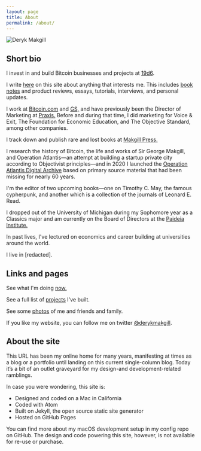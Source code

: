 ```yaml
---
layout: page
title: About
permalink: /about/
---
```


![Deryk Makgill](https://derykmakgill.com/josh/assets/deryk-finland.jpg)

## Short bio

I invest in and build Bitcoin businesses and projects at [19d6](https://19d6.ch).

I write [here](/archive) on this site about anything that interests me. This includes [book notes](/notes) and product reviews, essays, tutorials, interviews, and personal updates.

I work at [Bitcoin.com](https://bitcoin.com) and [GS,](/glockstore) and have previously been the Director of Marketing at [Praxis.](/praxis) Before and during that time, I did marketing for Voice & Exit, The Foundation for Economic Education, and The Objective Standard, among other companies.

I track down and publish rare and lost books at [Makgill Press.](https://press.makgill.ch)

I research the history of Bitcoin, the life and works of Sir George Makgill, and Operation Atlantis—an attempt at building a startup private city according to Objectivist principles—and in 2020 I launched the [Operation Atlantis Digital Archive](https://operationatlantis.ch) based on primary source material that had been missing for nearly 60 years.

I'm the editor of two upcoming books—one on Timothy C. May, the famous cypherpunk, and another which is a collection of the journals of Leonard E. Read.

I dropped out of the University of Michigan during my Sophomore year as a Classics major and am currently on the Board of Directors at the [Paideia Institute.](https://www.paideiainstitute.org/)

In past lives, I've lectured on economics and career building at universities around the world.

I live in [redacted].

## Links and pages

See what I'm doing [now.](/now)

See a full list of [projects](/projects) I've built.

See some [photos](/photos) of me and friends and family.

If you like my website, you can follow me on twitter [@derykmakgill](https://twitter.com/derykmakgill).

## About the site

This URL has been my online home for many years, manifesting at times as a blog or a portfolio until landing on this current single-column blog. Today it’s a bit of an outlet graveyard for my design-and development-related ramblings.

In case you were wondering, this site is:

- Designed and coded on a Mac in California
- Coded with Atom
- Built on Jekyll, the open source static site generator
- Hosted on GitHub Pages

You can find more about my macOS development setup in my config repo on GitHub. The design and code powering this site, however, is not available for re-use or purchase.

